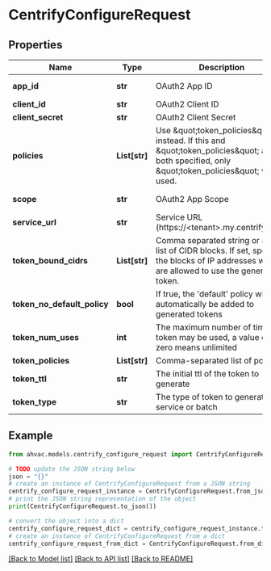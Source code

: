 # CentrifyConfigureRequest


## Properties

Name | Type | Description | Notes
------------ | ------------- | ------------- | -------------
**app_id** | **str** | OAuth2 App ID | [optional] [default to 'vault_io_integration']
**client_id** | **str** | OAuth2 Client ID | [optional] 
**client_secret** | **str** | OAuth2 Client Secret | [optional] 
**policies** | **List[str]** | Use \&quot;token_policies\&quot; instead. If this and \&quot;token_policies\&quot; are both specified, only \&quot;token_policies\&quot; will be used. | [optional] 
**scope** | **str** | OAuth2 App Scope | [optional] [default to 'vault_io_integration']
**service_url** | **str** | Service URL (https://&lt;tenant&gt;.my.centrify.com) | [optional] 
**token_bound_cidrs** | **List[str]** | Comma separated string or JSON list of CIDR blocks. If set, specifies the blocks of IP addresses which are allowed to use the generated token. | [optional] 
**token_no_default_policy** | **bool** | If true, the &#39;default&#39; policy will not automatically be added to generated tokens | [optional] 
**token_num_uses** | **int** | The maximum number of times a token may be used, a value of zero means unlimited | [optional] 
**token_policies** | **List[str]** | Comma-separated list of policies | [optional] 
**token_ttl** | **str** | The initial ttl of the token to generate | [optional] 
**token_type** | **str** | The type of token to generate, service or batch | [optional] [default to 'default-service']

## Example

```python
from ahvac.models.centrify_configure_request import CentrifyConfigureRequest

# TODO update the JSON string below
json = "{}"
# create an instance of CentrifyConfigureRequest from a JSON string
centrify_configure_request_instance = CentrifyConfigureRequest.from_json(json)
# print the JSON string representation of the object
print(CentrifyConfigureRequest.to_json())

# convert the object into a dict
centrify_configure_request_dict = centrify_configure_request_instance.to_dict()
# create an instance of CentrifyConfigureRequest from a dict
centrify_configure_request_from_dict = CentrifyConfigureRequest.from_dict(centrify_configure_request_dict)
```
[[Back to Model list]](../README.md#documentation-for-models) [[Back to API list]](../README.md#documentation-for-api-endpoints) [[Back to README]](../README.md)



